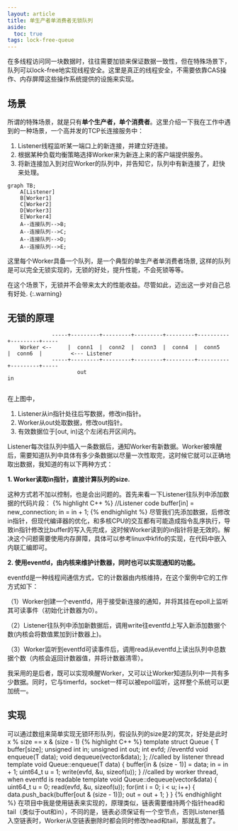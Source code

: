 ```yaml
---
layout: article
title: 单生产者单消费者无锁队列
aside:
  toc: true
tags: lock-free-queue
---
```


在多线程访问同一块数据时，往往需要加锁来保证数据一致性，但在特殊场景下，队列可以lock-free地实现线程安全。这里是真正的线程安全，不需要依靠CAS操作、内存屏障这些操作系统提供的设施来实现。
<!--more-->

## 场景
所谓的特殊场景，就是只有**单个生产者，单个消费者**。这里介绍一下我在工作中遇到的一种场景，一个高并发的TCP长连接服务中：
1. Listener线程监听某一端口上的新连接，并建立好连接。
2. 根据某种负载均衡策略选择Worker来为新连上来的客户端提供服务。
3. 将新连接加入到对应Worker的队列中，并告知它，队列中有新连接了，赶快来处理。
```mermaid
graph TB;
    A[Listener]
    B[Worker1]
    C[Worker2]
    D[Worker3]
    E[Worker4]
    A--连接队列-->B;
    A--连接队列-->C;
    A--连接队列-->D;
    A--连接队列-->E;
```
这里每个Worker具备一个队列，是一个典型的单生产者单消费者场景, 这样的队列是可以完全无锁实现的，无锁的好处，提升性能，不会死锁等等。

在这个场景下，无锁并不会带来太大的性能收益。尽管如此，迈出这一步对自己总有好处.
{:.warning}

## 无锁的原理
``` 
              -----+---------+---------+---------+---------+----------+---------+-----
    Worker <--     |  conn1  |  conn2  |  conn3  |  conn4  |  conn5   |  conn6  |         <--- Listener
              -----+---------+---------+---------+---------+----------+---------+-----
                      out                                                           in 
             
```
在上图中，
1. Listener从in指针处往后写数据，修改in指针。
2. Worker从out处取数据，修改out指针。
3. 有效数据位于[out, in)这个左闭右开区间内。

Listener每次往队列中插入一条数据后，通知Worker有新数据。Worker被唤醒后，需要知道队列中具体有多少条数据以尽量一次性取完，这时候它就可以正确地取出数据，我知道的有以下两种方式：

**1. Worker读取in指针，直接计算队列的size.**

这种方式若不加以控制，也是会出问题的。首先来看一下Listener往队列中添加数据的代码片段：
{% highlight C++ %}
//Listener code
buffer[in] = new_connection;
in = in + 1;
{% endhighlight %}
尽管我们先添加数据，后修改in指针，但现代编译器的优化，和多核CPU的交互都有可能造成指令乱序执行，导致in指针修改比buffer的写入先完成，这时候Worker读到的in指针将是无效的。解决这个问题需要使用内存屏障，具体可以参考linux中kfifo的实现，在代码中嵌入内联汇编即可。

**2. 使用eventfd，由内核来维护计数器，同时也可以实现通知的功能。**

eventfd是一种线程间通信方式，它的计数器由内核维持，在这个案例中它的工作方式如下：

（1）Worker创建一个eventfd，用于接受新连接的通知，并将其挂在epoll上监听其可读事件（初始化计数器为0）。

（2）Listener往队列中添加新数据后，调用write往eventfd上写入新添加数据个数(内核会将数值累加到计数器上)。

（3）Worker监听到eventfd可读事件后，调用read从eventfd上读出队列中总数据个数（内核会返回计数器值，并将计数器清零）。

我采用的是后者，既可以实现唤醒Worker，又可以让Worker知道队列中一共有多少数据。同时，它与timerfd，socket一样可以被epoll监听，这样整个系统可以更加统一。

## 实现
可以通过数组来简单实现无锁环形队列，假设队列的size是2的冥次，好处是此时 x % size == x & (size - 1)
{% highlight C++ %}
template <typename T>
struct Queue {
  T          buffer[size];
  unsigned   int in;
  unsigned   int out;
  int        evfd;          //eventfd
  void enqueue(T data);
  void dequeue(vector<T>&data);
};
//called by listener thread
template <typename T>
void Queue<T>::enqueue(T data)
{
  buffer[in & (size - 1)] = data;
  in = in + 1;
  uint64_t u = 1;
  write(evfd, &u, sizeof(u));
}
//called by worker thread, when eventfd is readable
template <typename T>
void Queue<T>::dequeue(vector<T>&data)
{
  uint64_t u = 0;
  read(evfd, &u, sizeof(u));
  for(int i = 0; i < u; i++) {
    data.push_back(buffer[out & (size - 1)]);
    out = out + 1;
  }
}
{% endhighlight %}
在项目中我是使用链表来实现的，原理类似，链表需要维持两个指针head和tail（类似于out和in），不同的是，链表必须保证有一个空节点，否则Listener插入空链表时，Worker从空链表删除时都会同时修改head和tail，那就乱套了。
